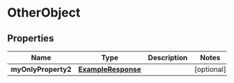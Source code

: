 
# OtherObject

## Properties
Name | Type | Description | Notes
------------ | ------------- | ------------- | -------------
**myOnlyProperty2** | [**ExampleResponse**](ExampleResponse.md) |  |  [optional]



